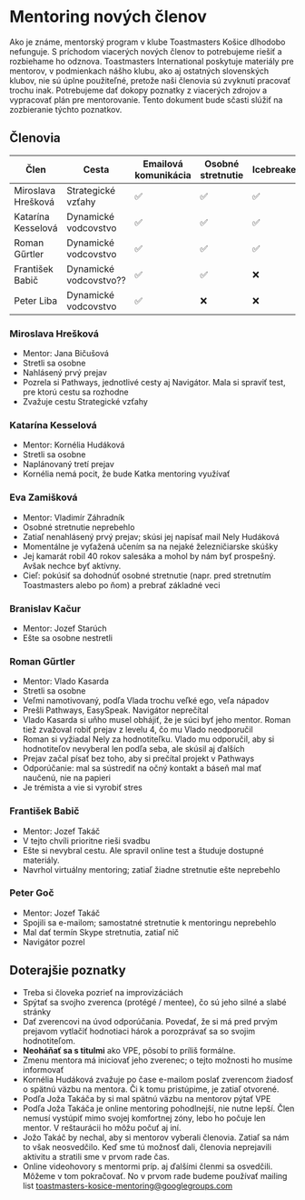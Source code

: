 # Mentoring nových členov

Ako je známe, mentorský program v klube Toastmasters Košice dlhodobo nefunguje. S príchodom viacerých nových členov to potrebujeme riešiť a rozbiehame ho odznova. Toastmasters International poskytuje materiály pre mentorov, v podmienkach nášho klubu, ako aj ostatných slovenských klubov, nie sú úplne použiteľné, pretože naši členovia sú zvyknutí pracovať trochu inak. Potrebujeme dať dokopy poznatky z viacerých zdrojov a vypracovať plán pre mentorovanie. Tento dokument bude sčasti slúžiť na zozbieranie týchto poznatkov.

## Členovia

| Člen | Cesta | Emailová komunikácia | Osobné stretnutie | Icebreaker | EasySpeak | Pathways | Online test |
|---|---|---|---|---|---|---|---|
| Miroslava Hrešková | Strategické vzťahy | ✅ | ✅ | ✅ | ✅ | ✅ | ✅ |
| Katarína Kesselová | Dynamické vodcovstvo | ✅ | ✅ | ✅ | ✅ | ✅ | ❓ |
| Roman Gűrtler | Dynamické vodcovstvo | ✅ | ✅ | ✅ | ✅ | ✅ | ❓ |
| František Babič | Dynamické vodcovstvo?? | ✅ | ✅ | ❌ | ✅ | ✅ | ✅ |
| Peter Liba | Dynamické vodcovstvo | ✅ | ❌ | ❌ | ✅ | ✅ | ✅ |

### Miroslava Hrešková
- Mentor: Jana Bičušová
- Stretli sa osobne
- Nahlásený prvý prejav
- Pozrela si Pathways, jednotlivé cesty aj Navigátor. Mala si spraviť test, pre ktorú cestu sa rozhodne
- Zvažuje cestu Strategické vzťahy

### Katarína Kesselová
- Mentor: Kornélia Hudáková
- Stretli sa osobne
- Naplánovaný tretí prejav
- Kornélia nemá pocit, že bude Katka mentoring využívať

### Eva Zamišková
- Mentor: Vladimír Záhradník
- Osobné stretnutie neprebehlo
- Zatiaľ nenahlásený prvý prejav; skúsi jej napísať mail Nely Hudáková
- Momentálne je vyťažená učením sa na nejaké železničiarske skúšky
- Jej kamarát robil 40 rokov salesáka a mohol by nám byť prospešný. Avšak nechce byť aktívny.
- Cieľ: pokúsiť sa dohodnúť osobné stretnutie (napr. pred stretnutím Toastmasters alebo po ňom) a prebrať základné veci

### Branislav Kačur
- Mentor: Jozef Starúch
- Ešte sa osobne nestretli

### Roman Gűrtler
- Mentor: Vlado Kasarda
- Stretli sa osobne
- Veľmi namotivovaný, podľa Vlada trochu veľké ego, veľa nápadov
- Prešli Pathways, EasySpeak. Navigátor neprečítal
- Vlado Kasarda si uňho musel obhájiť, že je súci byť jeho mentor. Roman tiež zvažoval robiť prejav z levelu 4, čo mu Vlado neodporučil
- Roman si vyžiadal Nely za hodnotiteľku. Vlado mu odporučil, aby si hodnotiteľov nevyberal len podľa seba, ale skúsil aj ďalších
- Prejav začal písať bez toho, aby si prečítal projekt v Pathways
- Odporúčanie: mal sa sústrediť na očný kontakt a báseň mal mať naučenú, nie na papieri
- Je trémista a vie si vyrobiť stres

### František Babič
- Mentor: Jozef Takáč
- V tejto chvíli prioritne rieši svadbu
- Ešte si nevybral cestu. Ale spravil online test a študuje dostupné materiály.
- Navrhol virtuálny mentoring; zatiaľ žiadne stretnutie ešte neprebehlo

### Peter Goč
- Mentor: Jozef Takáč
- Spojili sa e-mailom; samostatné stretnutie k mentoringu neprebehlo
- Mal dať termín Skype stretnutia, zatiaľ nič
- Navigátor pozrel

## Doterajšie poznatky
- Treba si človeka pozrieť na improvizáciách
- Spýtať sa svojho zverenca (protégé / mentee), čo sú jeho silné a slabé stránky
- Dať zverencovi na úvod odporúčania. Povedať, že si má pred prvým prejavom vytlačiť hodnotiaci hárok a porozprávať sa so svojim hodnotiteľom.
- **Neoháňať sa s titulmi** ako VPE, pôsobí to príliš formálne.
- Zmenu mentora má iniciovať jeho zverenec; o tejto možnosti ho musíme informovať
- Kornélia Hudáková zvažuje po čase e-mailom poslať zverencom žiadosť o spätnú väzbu na mentora. Či k tomu pristúpime, je zatiaľ otvorené.
- Podľa Joža Takáča by si mal spätnú väzbu na mentorov pýtať VPE
- Podľa Joža Takáča je online mentoring pohodlnejší, nie nutne lepší. Člen nemusí vystúpiť mimo svojej komfortnej zóny, lebo ho počuje len mentor. V reštaurácii ho môžu počuť aj iní.
- Jožo Takáč by nechal, aby si mentorov vyberali členovia. Zatiaľ sa nám to však neosvedčilo. Keď sme tú možnosť dali, členovia neprejavili aktivitu a stratili sme v prvom rade čas.
- Online videohovory s mentormi príp. aj ďalšími členmi sa osvedčili. Môžeme v tom pokračovať. No v prvom rade budeme používať mailing list toastmasters-kosice-mentoring@googlegroups.com
